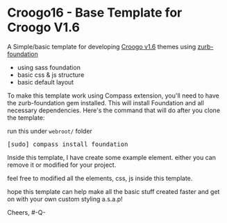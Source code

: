 Croogo16 - Base Template for Croogo V1.6
============

A Simple/basic template for developing [Croogo v1.6](http://www.croogo.org) themes using [zurb-foundation](http://foundation.zurb.com/)

- using sass foundation
- basic css & js structure
- basic default layout

To make this template work using Compass extension, you'll need to have the zurb-foundation gem installed. This will install Foundation and all necessary dependencies. Here's the command that will do after you clone the template:

run this under `webroot/` folder
<pre>
[sudo] compass install foundation
</pre>

Inside this template, I have create some example element. either you can remove it or modified for your project.

feel free to modified all the elements, css, js inside this template.

hope this template can help make all the basic stuff created faster and get on with your own custom styling a.s.a.p!


Cheers,
#-Q-